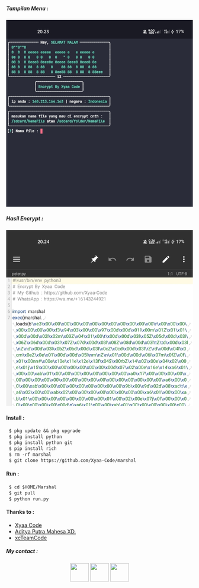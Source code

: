 ##### Tampilan Menu :
![template_s](https://github.com/Xyaa-Code/marshal/blob/main/assets/images/IMG_20230308_202748.jpg)

##### Hasil Encrypt :
![template_s](https://github.com/Xyaa-Code/marshal/blob/main/assets/images/IMG_20230308_202731.jpg)

#### Install :
```
 $ pkg update && pkg upgrade
 $ pkg install python
 $ pkg install python git
 $ pip install rich
 $ rm -rf marshal
 $ git clone https://github.com/Xyaa-Code/marshal
```

#### Run :
```
 $ cd $HOME/Marshal
 $ git pull
 $ python run.py
```

#### Thanks to :
  
  - [Xyaa Code](https://github.com/Xyaa-Code)
  - [Aditya Putra Mahesa XD.](https://github.com/AdtyaXC)
  - [xcTeamCode](https://github.com/xcTeamCode)

##### My contact :

<p align="center">
  <a href="https://www.facebook.com/Aditya.putraXD991"><img width="50" height="50" src="https://camo.githubusercontent.com/8f245234577766478eaf3ee72b0615e99bb9ef3eaa56e1c37f75692811181d5c/68747470733a2f2f6564656e742e6769746875622e696f2f537570657254696e7949636f6e732f696d616765732f7376672f66616365626f6f6b2e737667"></a>
  <a href="https://www.instagram.com/xyaacode"><img width="50" height="50" src="https://camo.githubusercontent.com/c9dacf0f25a1489fdbc6c0d2b41cda58b77fa210a13a886d6f99e027adfbd358/68747470733a2f2f6564656e742e6769746875622e696f2f537570657254696e7949636f6e732f696d616765732f7376672f696e7374616772616d2e737667"></a>
  <a href="https://wa.me/+16143244921!"><img width="50" height="50" src="https://camo.githubusercontent.com/945d32cdd8d51fe844ca8b2976914ae8786586607aee1cba24d7318e24b30411/68747470733a2f2f6564656e742e6769746875622e696f2f537570657254696e7949636f6e732f696d616765732f7376672f77686174736170702e737667"></a>
</p>
